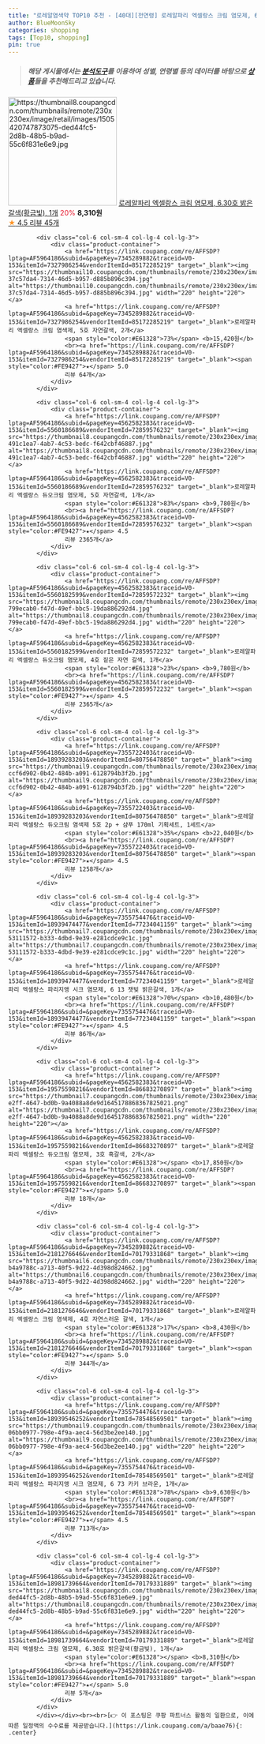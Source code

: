 ```yaml
---
title: "로레알염색약 TOP10 추천 - [40대][전연령] 로레알파리 엑셀랑스 크림 염모제, 6.30호 밝은갈색(황금빛), 1개"
author: BlueMoonSky
categories: shopping
tags: [Top10, shopping]
pin: true
---
```


> ##### 해당 게시물에서는 [**분석도구**](https://itemscout.io/)를 이용하여 **성별**, **연령별** 등의 데이터를 바탕으로 [**상품**](https://link.coupang.com/a/baae76)들을 추천해드리고 있습니다.
<div class="container"><div class="row">
            <div class="col-6 col-sm-4 col-lg-4 col-lg-3">
                <div class="product-container">
                    <a href="https://link.coupang.com/re/AFFSDP?lptag=AF5964186&subid=&pageKey=7345289882&traceid=V0-153&itemId=18981739664&vendorItemId=70179331889" target="_blank"><img src="https://thumbnail8.coupangcdn.com/thumbnails/remote/230x230ex/image/retail/images/1505420747873075-ded44fc5-2d8b-48b5-b9ad-55c6f831e6e9.jpg" alt="https://thumbnail8.coupangcdn.com/thumbnails/remote/230x230ex/image/retail/images/1505420747873075-ded44fc5-2d8b-48b5-b9ad-55c6f831e6e9.jpg" width="220" height="220"></a>
                    <a href="https://link.coupang.com/re/AFFSDP?lptag=AF5964186&subid=&pageKey=7345289882&traceid=V0-153&itemId=18981739664&vendorItemId=70179331889" target="_blank">로레알파리 엑셀랑스 크림 염모제, 6.30호 밝은갈색(황금빛), 1개</a>
                    <span style="color:#E61328">20%</span> <b>8,310원</b>
                    <br><a href="https://link.coupang.com/re/AFFSDP?lptag=AF5964186&subid=&pageKey=7345289882&traceid=V0-153&itemId=18981739664&vendorItemId=70179331889" target="_blank"><span style="color:#FE9427">★</span> 4.5
                    리뷰 45개</a>
                </div>
            </div>
            
            <div class="col-6 col-sm-4 col-lg-4 col-lg-3">
                <div class="product-container">
                    <a href="https://link.coupang.com/re/AFFSDP?lptag=AF5964186&subid=&pageKey=7345289882&traceid=V0-153&itemId=7327986254&vendorItemId=85172285219" target="_blank"><img src="https://thumbnail10.coupangcdn.com/thumbnails/remote/230x230ex/image/retail/images/8759565208978262-37c57da4-7314-46d5-b957-d885b896c394.jpg" alt="https://thumbnail10.coupangcdn.com/thumbnails/remote/230x230ex/image/retail/images/8759565208978262-37c57da4-7314-46d5-b957-d885b896c394.jpg" width="220" height="220"></a>
                    <a href="https://link.coupang.com/re/AFFSDP?lptag=AF5964186&subid=&pageKey=7345289882&traceid=V0-153&itemId=7327986254&vendorItemId=85172285219" target="_blank">로레알파리 엑셀랑스 크림 염색제, 5호 자연갈색, 2개</a>
                    <span style="color:#E61328">73%</span> <b>15,420원</b>
                    <br><a href="https://link.coupang.com/re/AFFSDP?lptag=AF5964186&subid=&pageKey=7345289882&traceid=V0-153&itemId=7327986254&vendorItemId=85172285219" target="_blank"><span style="color:#FE9427">★</span> 5.0
                    리뷰 64개</a>
                </div>
            </div>
            
            <div class="col-6 col-sm-4 col-lg-4 col-lg-3">
                <div class="product-container">
                    <a href="https://link.coupang.com/re/AFFSDP?lptag=AF5964186&subid=&pageKey=4562582383&traceid=V0-153&itemId=5560186689&vendorItemId=72859576232" target="_blank"><img src="https://thumbnail8.coupangcdn.com/thumbnails/remote/230x230ex/image/retail/images/8748283513101441-491c1ea7-4ab7-4c53-bedc-f642cbf46887.jpg" alt="https://thumbnail8.coupangcdn.com/thumbnails/remote/230x230ex/image/retail/images/8748283513101441-491c1ea7-4ab7-4c53-bedc-f642cbf46887.jpg" width="220" height="220"></a>
                    <a href="https://link.coupang.com/re/AFFSDP?lptag=AF5964186&subid=&pageKey=4562582383&traceid=V0-153&itemId=5560186689&vendorItemId=72859576232" target="_blank">로레알파리 엑셀랑스 듀오크림 염모제, 5호 자연갈색, 1개</a>
                    <span style="color:#E61328">83%</span> <b>9,780원</b>
                    <br><a href="https://link.coupang.com/re/AFFSDP?lptag=AF5964186&subid=&pageKey=4562582383&traceid=V0-153&itemId=5560186689&vendorItemId=72859576232" target="_blank"><span style="color:#FE9427">★</span> 4.5
                    리뷰 2365개</a>
                </div>
            </div>
            
            <div class="col-6 col-sm-4 col-lg-4 col-lg-3">
                <div class="product-container">
                    <a href="https://link.coupang.com/re/AFFSDP?lptag=AF5964186&subid=&pageKey=4562582383&traceid=V0-153&itemId=5560182599&vendorItemId=72859572232" target="_blank"><img src="https://thumbnail8.coupangcdn.com/thumbnails/remote/230x230ex/image/retail/images/8748283367516472-799ecab0-f47d-49ef-bbc5-19da886292d4.jpg" alt="https://thumbnail8.coupangcdn.com/thumbnails/remote/230x230ex/image/retail/images/8748283367516472-799ecab0-f47d-49ef-bbc5-19da886292d4.jpg" width="220" height="220"></a>
                    <a href="https://link.coupang.com/re/AFFSDP?lptag=AF5964186&subid=&pageKey=4562582383&traceid=V0-153&itemId=5560182599&vendorItemId=72859572232" target="_blank">로레알파리 엑셀랑스 듀오크림 염모제, 4호 짙은 자연 갈색, 1개</a>
                    <span style="color:#E61328">23%</span> <b>9,780원</b>
                    <br><a href="https://link.coupang.com/re/AFFSDP?lptag=AF5964186&subid=&pageKey=4562582383&traceid=V0-153&itemId=5560182599&vendorItemId=72859572232" target="_blank"><span style="color:#FE9427">★</span> 4.5
                    리뷰 2365개</a>
                </div>
            </div>
            
            <div class="col-6 col-sm-4 col-lg-4 col-lg-3">
                <div class="product-container">
                    <a href="https://link.coupang.com/re/AFFSDP?lptag=AF5964186&subid=&pageKey=7355722403&traceid=V0-153&itemId=18939283203&vendorItemId=80756478850" target="_blank"><img src="https://thumbnail9.coupangcdn.com/thumbnails/remote/230x230ex/image/retail/images/8748287281293825-ccf6d902-0b42-484b-a091-6128794b3f2b.jpg" alt="https://thumbnail9.coupangcdn.com/thumbnails/remote/230x230ex/image/retail/images/8748287281293825-ccf6d902-0b42-484b-a091-6128794b3f2b.jpg" width="220" height="220"></a>
                    <a href="https://link.coupang.com/re/AFFSDP?lptag=AF5964186&subid=&pageKey=7355722403&traceid=V0-153&itemId=18939283203&vendorItemId=80756478850" target="_blank">로레알파리 엑셀랑스 듀오크림 염색제 5호 2p + 샴푸 170ml 기획세트, 1세트</a>
                    <span style="color:#E61328">35%</span> <b>22,040원</b>
                    <br><a href="https://link.coupang.com/re/AFFSDP?lptag=AF5964186&subid=&pageKey=7355722403&traceid=V0-153&itemId=18939283203&vendorItemId=80756478850" target="_blank"><span style="color:#FE9427">★</span> 4.5
                    리뷰 1258개</a>
                </div>
            </div>
            
            <div class="col-6 col-sm-4 col-lg-4 col-lg-3">
                <div class="product-container">
                    <a href="https://link.coupang.com/re/AFFSDP?lptag=AF5964186&subid=&pageKey=7355754476&traceid=V0-153&itemId=18939474477&vendorItemId=77234041159" target="_blank"><img src="https://thumbnail7.coupangcdn.com/thumbnails/remote/230x230ex/image/retail/images/8748287042303413-53111572-b333-4dbd-9e39-e281cdce9c1c.jpg" alt="https://thumbnail7.coupangcdn.com/thumbnails/remote/230x230ex/image/retail/images/8748287042303413-53111572-b333-4dbd-9e39-e281cdce9c1c.jpg" width="220" height="220"></a>
                    <a href="https://link.coupang.com/re/AFFSDP?lptag=AF5964186&subid=&pageKey=7355754476&traceid=V0-153&itemId=18939474477&vendorItemId=77234041159" target="_blank">로레알파리 엑셀랑스 파리지앵 시크 염모제, 6 13 잿빛 밝은갈색, 1개</a>
                    <span style="color:#E61328">70%</span> <b>10,480원</b>
                    <br><a href="https://link.coupang.com/re/AFFSDP?lptag=AF5964186&subid=&pageKey=7355754476&traceid=V0-153&itemId=18939474477&vendorItemId=77234041159" target="_blank"><span style="color:#FE9427">★</span> 4.5
                    리뷰 86개</a>
                </div>
            </div>
            
            <div class="col-6 col-sm-4 col-lg-4 col-lg-3">
                <div class="product-container">
                    <a href="https://link.coupang.com/re/AFFSDP?lptag=AF5964186&subid=&pageKey=4562582383&traceid=V0-153&itemId=19575598216&vendorItemId=86683270897" target="_blank"><img src="https://thumbnail7.coupangcdn.com/thumbnails/remote/230x230ex/image/retail/images/3acd4545-e2ff-4647-bd0b-9a4088a8de9d1645178868367825021.png" alt="https://thumbnail7.coupangcdn.com/thumbnails/remote/230x230ex/image/retail/images/3acd4545-e2ff-4647-bd0b-9a4088a8de9d1645178868367825021.png" width="220" height="220"></a>
                    <a href="https://link.coupang.com/re/AFFSDP?lptag=AF5964186&subid=&pageKey=4562582383&traceid=V0-153&itemId=19575598216&vendorItemId=86683270897" target="_blank">로레알파리 엑셀랑스 듀오크림 염모제, 3호 흑갈색, 2개</a>
                    <span style="color:#E61328"></span> <b>17,850원</b>
                    <br><a href="https://link.coupang.com/re/AFFSDP?lptag=AF5964186&subid=&pageKey=4562582383&traceid=V0-153&itemId=19575598216&vendorItemId=86683270897" target="_blank"><span style="color:#FE9427">★</span> 5.0
                    리뷰 18개</a>
                </div>
            </div>
            
            <div class="col-6 col-sm-4 col-lg-4 col-lg-3">
                <div class="product-container">
                    <a href="https://link.coupang.com/re/AFFSDP?lptag=AF5964186&subid=&pageKey=7345289882&traceid=V0-153&itemId=2181276646&vendorItemId=70179331868" target="_blank"><img src="https://thumbnail6.coupangcdn.com/thumbnails/remote/230x230ex/image/retail/images/8748285112350077-b4a9788c-a713-40f5-9d22-4d398d824662.jpg" alt="https://thumbnail6.coupangcdn.com/thumbnails/remote/230x230ex/image/retail/images/8748285112350077-b4a9788c-a713-40f5-9d22-4d398d824662.jpg" width="220" height="220"></a>
                    <a href="https://link.coupang.com/re/AFFSDP?lptag=AF5964186&subid=&pageKey=7345289882&traceid=V0-153&itemId=2181276646&vendorItemId=70179331868" target="_blank">로레알파리 엑셀랑스 크림 염색제, 4호 자연스러운 갈색, 1개</a>
                    <span style="color:#E61328">17%</span> <b>8,430원</b>
                    <br><a href="https://link.coupang.com/re/AFFSDP?lptag=AF5964186&subid=&pageKey=7345289882&traceid=V0-153&itemId=2181276646&vendorItemId=70179331868" target="_blank"><span style="color:#FE9427">★</span> 5.0
                    리뷰 344개</a>
                </div>
            </div>
            
            <div class="col-6 col-sm-4 col-lg-4 col-lg-3">
                <div class="product-container">
                    <a href="https://link.coupang.com/re/AFFSDP?lptag=AF5964186&subid=&pageKey=7355754476&traceid=V0-153&itemId=18939546252&vendorItemId=78548569501" target="_blank"><img src="https://thumbnail9.coupangcdn.com/thumbnails/remote/230x230ex/image/retail/images/8748287129357987-06bb0977-798e-4f9a-aec4-56d3be2ee140.jpg" alt="https://thumbnail9.coupangcdn.com/thumbnails/remote/230x230ex/image/retail/images/8748287129357987-06bb0977-798e-4f9a-aec4-56d3be2ee140.jpg" width="220" height="220"></a>
                    <a href="https://link.coupang.com/re/AFFSDP?lptag=AF5964186&subid=&pageKey=7355754476&traceid=V0-153&itemId=18939546252&vendorItemId=78548569501" target="_blank">로레알파리 엑셀랑스 파리지앵 시크 염모제, 6 73 카키 브라운, 1개</a>
                    <span style="color:#E61328">78%</span> <b>9,630원</b>
                    <br><a href="https://link.coupang.com/re/AFFSDP?lptag=AF5964186&subid=&pageKey=7355754476&traceid=V0-153&itemId=18939546252&vendorItemId=78548569501" target="_blank"><span style="color:#FE9427">★</span> 4.5
                    리뷰 713개</a>
                </div>
            </div>
            
            <div class="col-6 col-sm-4 col-lg-4 col-lg-3">
                <div class="product-container">
                    <a href="https://link.coupang.com/re/AFFSDP?lptag=AF5964186&subid=&pageKey=7345289882&traceid=V0-153&itemId=18981739664&vendorItemId=70179331889" target="_blank"><img src="https://thumbnail8.coupangcdn.com/thumbnails/remote/230x230ex/image/retail/images/1505420747873075-ded44fc5-2d8b-48b5-b9ad-55c6f831e6e9.jpg" alt="https://thumbnail8.coupangcdn.com/thumbnails/remote/230x230ex/image/retail/images/1505420747873075-ded44fc5-2d8b-48b5-b9ad-55c6f831e6e9.jpg" width="220" height="220"></a>
                    <a href="https://link.coupang.com/re/AFFSDP?lptag=AF5964186&subid=&pageKey=7345289882&traceid=V0-153&itemId=18981739664&vendorItemId=70179331889" target="_blank">로레알파리 엑셀랑스 크림 염모제, 6.30호 밝은갈색(황금빛), 1개</a>
                    <span style="color:#E61328"></span> <b>8,310원</b>
                    <br><a href="https://link.coupang.com/re/AFFSDP?lptag=AF5964186&subid=&pageKey=7345289882&traceid=V0-153&itemId=18981739664&vendorItemId=70179331889" target="_blank"><span style="color:#FE9427">★</span> 5.0
                    리뷰 5개</a>
                </div>
            </div>
            </div></div><br><br>[👉 이 포스팅은 쿠팡 파트너스 활동의 일환으로, 이에 따른 일정액의 수수료를 제공받습니다.](https://link.coupang.com/a/baae76){: .center}